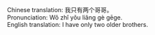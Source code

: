 Chinese translation: 我只有两个哥哥。  
Pronunciation: Wǒ zhǐ yǒu liǎng gè gēge.  
English translation: I have only two older brothers.  